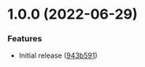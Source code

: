 # 1.0.0 (2022-06-29)


### Features

* Initial release ([943b591](https://github.com/de-it-krachten/ansible-role-rhsm/commit/943b591e2c4da0974cad2d8f68a8be8bacd5308f))

